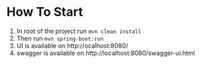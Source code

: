 # How To Start 

1. In root of the project run ``mvn clean install``
2. Then run ```mvn spring-boot:run```
3. UI is available on http://ocalhost:8080/
4. swagger is available on http://localhost:8080/swagger-ui.html
